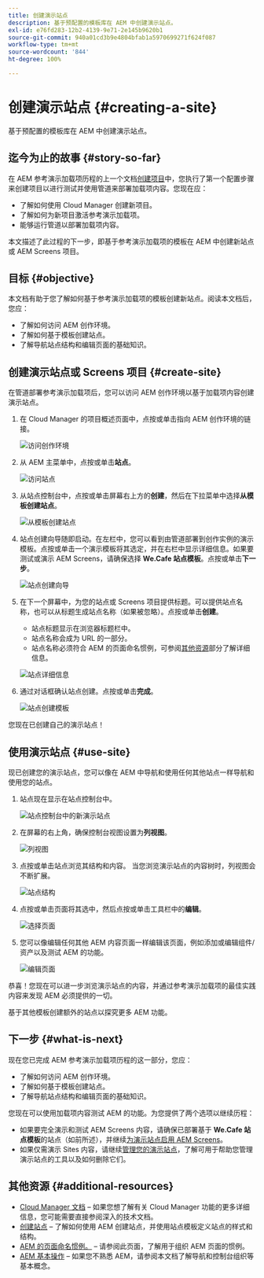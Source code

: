```yaml
---
title: 创建演示站点
description: 基于预配置的模板库在 AEM 中创建演示站点。
exl-id: e76fd283-12b2-4139-9e71-2e145b9620b1
source-git-commit: 940a01cd3b9e4804bfab1a5970699271f624f087
workflow-type: tm+mt
source-wordcount: '844'
ht-degree: 100%

---
```


# 创建演示站点 {#creating-a-site}

基于预配置的模板库在 AEM 中创建演示站点。

## 迄今为止的故事 {#story-so-far}

在 AEM 参考演示加载项历程的上一个文档[创建项目](create-program.md)中，您执行了第一个配置步骤来创建项目以进行测试并使用管道来部署加载项内容。您现在应：

* 了解如何使用 Cloud Manager 创建新项目。
* 了解如何为新项目激活参考演示加载项。
* 能够运行管道以部署加载项内容。

本文描述了此过程的下一步，即基于参考演示加载项的模板在 AEM 中创建新站点或 AEM Screens 项目。

## 目标 {#objective}

本文档有助于您了解如何基于参考演示加载项的模板创建新站点。阅读本文档后，您应：

* 了解如何访问 AEM 创作环境。
* 了解如何基于模板创建站点。
* 了解导航站点结构和编辑页面的基础知识。

## 创建演示站点或 Screens 项目 {#create-site}

在管道部署参考演示加载项后，您可以访问 AEM 创作环境以基于加载项内容创建演示站点。

1. 在 Cloud Manager 的项目概述页面中，点按或单击指向 AEM 创作环境的链接。

   ![访问创作环境](assets/access-author.png)

1. 从 AEM 主菜单中，点按或单击&#x200B;**站点**。

   ![访问站点](assets/access-sites.png)

1. 从站点控制台中，点按或单击屏幕右上方的&#x200B;**创建**，然后在下拉菜单中选择&#x200B;**从模板创建站点**。

   ![从模板创建站点](assets/create-site-from-template.png)

1. 站点创建向导随即启动。在左栏中，您可以看到由管道部署到创作实例的演示模板。点按或单击一个演示模板将其选定，并在右栏中显示详细信息。如果要测试或演示 AEM Screens，请确保选择 **We.Cafe 站点模板**。点按或单击&#x200B;**下一步**。

   ![站点创建向导](assets/site-creation-wizard.png)

1. 在下一个屏幕中，为您的站点或 Screens 项目提供标题。可以提供站点名称，也可以从标题生成站点名称（如果被忽略）。点按或单击&#x200B;**创建**。

   * 站点标题显示在浏览器标题栏中。
   * 站点名称会成为 URL 的一部分。
   * 站点名称必须符合 AEM 的页面命名惯例，可参阅[其他资源](#additional-resources)部分了解详细信息。

   ![站点详细信息](assets/site-details.png)

1. 通过对话框确认站点创建。点按或单击&#x200B;**完成**。

   ![站点创建模板](assets/site-creation-complete.png)

您现在已创建自己的演示站点！

## 使用演示站点 {#use-site}

现已创建您的演示站点，您可以像在 AEM 中导航和使用任何其他站点一样导航和使用您的站点。

1. 站点现在显示在站点控制台中。

   ![站点控制台中的新演示站点](assets/new-demo-site.png)

1. 在屏幕的右上角，确保控制台视图设置为&#x200B;**列视图**。

   ![列视图](assets/column-view.png)

1. 点按或单击站点浏览其结构和内容。 当您浏览演示站点的内容树时，列视图会不断扩展。

   ![站点结构](assets/site-structure.png)

1. 点按或单击页面将其选中，然后点按或单击工具栏中的&#x200B;**编辑**。

   ![选择页面](assets/select-page.png)

1. 您可以像编辑任何其他 AEM 内容页面一样编辑该页面，例如添加或编辑组件/资产以及测试 AEM 的功能。

   ![编辑页面](assets/edit-page.png)

恭喜！您现在可以进一步浏览演示站点的内容，并通过参考演示加载项的最佳实践内容来发现 AEM 必须提供的一切。

基于其他模板创建额外的站点以探究更多 AEM 功能。

## 下一步 {#what-is-next}

现在您已完成 AEM 参考演示加载项历程的这一部分，您应：

* 了解如何访问 AEM 创作环境。
* 了解如何基于模板创建站点。
* 了解导航站点结构和编辑页面的基础知识。

您现在可以使用加载项内容测试 AEM 的功能。为您提供了两个选项以继续历程：

* 如果要完全演示和测试 AEM Screens 内容，请确保已部署基于 **We.Cafe 站点模板**&#x200B;的站点（如前所述），并继续[为演示站点启用 AEM Screens](screens.md)。
* 如果仅需演示 Sites 内容，请继续[管理您的演示站点](manage.md)，了解可用于帮助您管理演示站点的工具以及如何删除它们。

## 其他资源 {#additional-resources}

* [Cloud Manager 文档](https://experienceleague.adobe.com/docs/experience-manager-cloud-service/onboarding/onboarding-concepts/cloud-manager-introduction.html) – 如果您想了解有关 Cloud Manager 功能的更多详细信息，您可能需要直接参阅深入的技术文档。
* [创建站点](/help/sites-cloud/administering/site-creation/create-site.md) – 了解如何使用 AEM 创建站点，并使用站点模板定义站点的样式和结构。
* [AEM 的页面命名惯例。](/help/sites-cloud/authoring/fundamentals/organizing-pages.md#page-name-restrictions-and-best-practices) – 请参阅此页面，了解用于组织 AEM 页面的惯例。
* [AEM 基本操作](/help/sites-cloud/authoring/getting-started/basic-handling.md) – 如果您不熟悉 AEM，请参阅本文档了解导航和控制台组织等基本概念。
